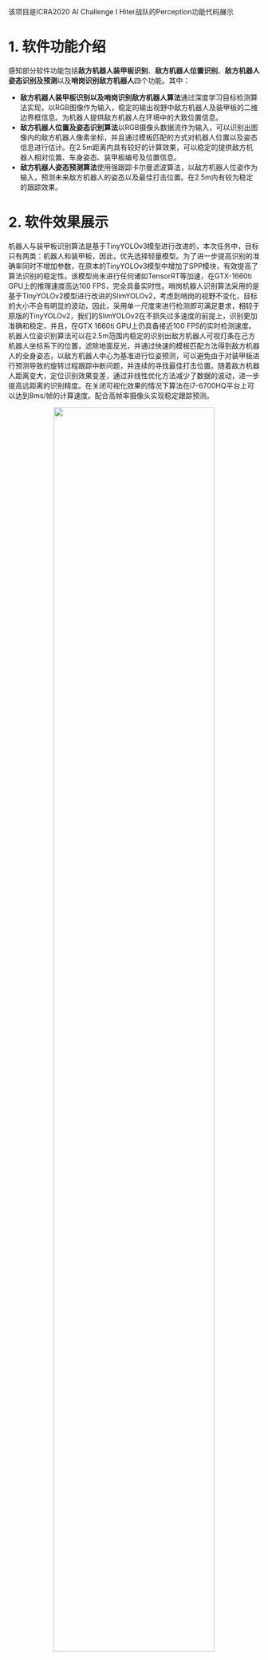 该项目是ICRA2020 AI Challenge I Hiter战队的Perception功能代码展示
# **1. 软件功能介绍**  
感知部分软件功能包括**敌方机器人装甲板识别**、**敌方机器人位置识别**、**敌方机器人姿态识别及预测**以及**哨岗识别敌方机器人**四个功能。其中：
* **敌方机器人装甲板识别以及哨岗识别敌方机器人算法**通过深度学习目标检测算法实现，以RGB图像作为输入，稳定的输出视野中敌方机器人及装甲板的二维边界框信息。为机器人提供敌方机器人在环境中的大致位置信息。  
* **敌方机器人位置及姿态识别算法**以RGB摄像头数据流作为输入，可以识别出图像内的敌方机器人像素坐标，并且通过模板匹配的方式对机器人位置以及姿态信息进行估计。在2.5m距离内具有较好的计算效果，可以稳定的提供敌方机器人相对位置、车身姿态、装甲板编号及位置信息。
* **敌方机器人姿态预测算法**使用强跟踪卡尔曼滤波算法，以敌方机器人位姿作为输入，预测未来敌方机器人的姿态以及最佳打击位置。在2.5m内有较为稳定的跟踪效果。  

# **2. 软件效果展示**  
机器人与装甲板识别算法是基于TinyYOLOv3模型进行改进的，本次任务中，目标只有两类：机器人和装甲板，因此，优先选择轻量模型。为了进一步提高识别的准确率同时不增加参数，在原本的TinyYOLOv3模型中增加了SPP模块，有效提高了算法识别的稳定性。该模型尚未进行任何诸如TensorRT等加速，在GTX-1660ti GPU上的推理速度高达100 FPS，完全具备实时性。哨岗机器人识别算法采用的是基于TinyYOLOv2模型进行改进的SlimYOLOv2，考虑到哨岗的视野不变化，目标的大小不会有明显的波动，因此，采用单一尺度来进行检测即可满足要求，相较于原版的TinyYOLOv2，我们的SlimYOLOv2在不损失过多速度的前提上，识别更加准确和稳定，并且，在GTX 1660ti GPU上仍具备接近100 FPS的实时检测速度。  
机器人位姿识别算法可以在2.5m范围内稳定的识别出敌方机器人可视灯条在己方机器人坐标系下的位置，滤除地面反光，并通过快速的模板匹配方法得到敌方机器人的全身姿态，以敌方机器人中心为基准进行位姿预测，可以避免由于对装甲板进行预测导致的旋转过程跟踪中断问题，并连续的寻找最佳打击位置。随着敌方机器人距离变大，定位识别效果变差，通过非线性优化方法减少了数据的波动，进一步提高远距离的识别精度。在关闭可视化效果的情况下算法在i7-6700HQ平台上可以达到8ms/帧的计算速度。配合高帧率摄像头实现稳定跟踪预测。
<p align="center"><img style="display: block; margin: 0 auto;" src="GIF/哨岗.gif" width="80%" alt="" /></p>   
<p align="center">哨岗目标检测</p>  
<p align="center"><img style="display: block; margin: 0 auto;" src="GIF/目标检测.gif" width="80%" alt="" /></p>   
<p align="center">机器人目标检测</p>  
<p align="center"><img style="display: block; margin: 0 auto;" src="GIF/位姿识别.gif" width="80%" alt="" /></p>   
<p align="center">基于先验信息和模板匹配的位姿识别</p>  
<p align="center"><img style="display: block; margin: 0 auto;" src="GIF/位姿识别2.gif" width="80%" alt="" /></p>  
<p align="center">机器人全身姿态识别及预测</p>  

# **3. 依赖工具，软、硬件环境**
**软件部分：**   
我们在Ubuntu16.04系统上测试运行了软件系统，但是在Ubuntu14.04、Ubuntu18.04等其他平台上应该也可以顺利编译运行。敌方机器人位置识别和姿态识别及预测算法通过C++语言进行编写，在CPU上运行，使用高性能的处理器可以保证算法的运行效果。机器人及装甲板识别和哨岗识别算法通过Python语言进行编写，运行效果对GPU有一定要求。  
**硬件部分：**   
传感器：Dahua A5131CU210 型号摄像头，镜头焦距6mm，摄像头采用全局快门，分辨率1280*1024，帧率 210   
计算平台：Intel i9-9900K + TITAN RTX
### **Armor_Detector程序部分：**  
Armor_Detector程序部分使用C++语言编写。以RGB图像作为输入，计算敌方机器人相对于己方机器人坐标系下的坐标以及预测敌方机器人的运动。
### C++11编译器
代码在C++11环境下编译运行，在其他版本编译器上不能保证编译通过
### OpenCV  
我们使用OpencCV库来进行图像和特征处理。OpenCV的安装和使用指导文件可以参考 http://opencv.org 。 实验使用OpenCV版本为 OpenCV 3.4.4
### Eigen  
我们使用了Eigen库的一些基本线性代数算法。Eigen库的下载安装和基本使用指导可以参考
http://eigen.tuxfamily.org 。 实验使用Eigen版本为 Eigen 3.3.5 
 
### **RobDot程序部分：** 
RobDot程序部分使用python语言编写，用于机器人及哨岗的目标检测。以RGB图像作为输入，输出敌方机器人及装甲板在视野内的二维边界框信息。  
### Anaconda 5.1.0  
Anaconda是一个python环境管理工具，目标检测部分代码环境是通过Anaconda的集成环境搭建的  
### python3.5/3.6  
算法可以在python3.5以及python3.6环境下运行  
### numpy  
numpy是用于维度数组与矩阵运算的python拓展库，根据对应的版本进行选择即可  
### python-opencv  
opencv是图像处理开源软件，用于图像处理  
### Pytorch-gpu >= 1.1.0  
Pytorch-gpu是基于gpu运算的深度学习处理库，用于训练以及运行深度学习模型  
### Tensorborad-1.14.0（选装）  
Tensorborad是用于深度学习过程可视化的软件，如没有训练要求可以选择性安装  

# **4. 编译、安装方式**
克隆代码至本地仓库：
```git clone https://github.com/MengXiangBo/ICRA2020_RM_IHiter_Perception.git Perception```
执行如下代码：
 ```
cd Armor_Detector
mkdir build
cd build
cmake -DCMAKE_BUILD_TYPE=Release ..
make -j4
 ```
代码执行完毕将会在Armor_Detector项目目录的bin文件夹下生成编译文件，下载测试视频后在该路径下运行可执行文件即可测试算法demo  

# **5. 软件使用说明** 
## ***A. 深度学习目标检测算法***   
深度学习目标检测算法用来实现敌方机器人的识别以及哨岗识别，使用python语言编写，算法代码位于RobDet文件夹下。本项目共提供两组模型：

- 部署在机器人平台的检测模型——TinyYOLOv3，该模型是由我们组对Darknet版本的TinyYOLOv3的PyTorch复现，添加了SPP模块。
- 部署在哨岗平台的检测模型——SlimYOLOv2，该模型是由我们组对Darknet版本的YOLOv2的PyTorch复现，并且做了轻量化处理和添加SPP模块。

其中，我们将YOLOv2中的backbone网络——Darknet19替换为由我们自主设计的轻量级网络Darknet_tiny，该网络在ImageNet数据集上进行预训练，在val上获得
top1精度63.5和top5精度85.06。为了提高网络的性能，同时不引入过多的计算量，在detection head部分添加了SPP模块。

## 数据集
本项目的数据集由我们自主采集，使用相机在不同视角、不同距离、不同姿态下采集。训练集共有2400张图片，目前尚未开源数据集。

## 模型
### Backbone 预训练模型
预训练模型请到下面的百度云链接下载：

链接：https://pan.baidu.com/s/1_iqu6YXyk91uMN98wtQrDw 

提取码：9b3i

### 检测模型
已训练好的模型请使用下面的百度云链接下载：

链接：https://pan.baidu.com/s/1o6_Kjv_PrTWCp4wZ_csbCg 

提取码：m2i3

## 训练
假定已有训练集，并且接口合适，则使用下面的命令即可训练，以TinyYOLOv3为例：

```Shell
python train.py -v tiny_yolo_v3 -hr --cuda --num_workers 8
```

其中，-hr参数用于载入在ImageNet上经过448分辨率图像finetune的高清模型；--cuda参数用于调用GPU；--num_workers参数用于设置PyTorch中的dataloader中的
线程数。

另外，本项目支持多尺度训练，例如：

```Shell
python train.py -v tiny_yolo_v3 -hr --cuda -ms --num_workers 0
```

调用-ms参数即可，由于本项目存在尚未解决的问题，调用多尺度训练时，需要将num_workers设为0，从而只调用主线程来进行训练，训练速度会变慢。

## 测试
测试代码请查看```demo.py```，其中，我们支持三种测试模型：
- 调用摄像头，对应命令行参数   --mode camera
- 使用静态图像，对应命令行参数 --mode image
- 使用离线视频，对应命令行参数 --mode video

以TinyYOLOv3为例：

```Shell
python demo.py -v tiny_yolo_v3 --cuda --mode --path_to_img [请输入您的路径] --trained_model [请输入您的保存模型的路径]
```

测试时，默认图像大小为 640x640，可视化阈值为0.2

## 其他
更多的配置参数，如训练次数，anchor box尺寸等，可打开```data/config.py```文件自行查看。  

## ***B. 机器人位姿识别及位姿预测算法***  
机器人位姿识别及位姿预测算法以摄像头为传感器，实现视野内敌方机器人的位姿参数化识别以及预测敌方机器人在下一时刻的状态。算法使用C++语言编写，位于Armor_Detector文件夹下。测试算法demo使用了特定的曝光时间及图像设置，并且在固定的相机外参下运行，算法的测试demo视频可以从提供的百度云链接提取并放置在Armor_Detector目录下的video文件夹下。

链接：https://pan.baidu.com/s/1DQnMjTkkXw_xls0mx9HKhQ 

提取码：gfhf

程序编译完成并且在指定位置设置完测试视频即可在bin文件夹下运行
```
./Armor_Detector
```
测试代码的运行效果，代码的运行速度和是否显示测试视频以及编译模式有关。

# **6. 文件目录结构及文件用途说明**   
 ```
.
├── Armor_Detector
│   ├── bin // 保存生成的可执行文件
│   ├── lib // 保存库文件
│   ├── output // 机器人位置输出文件
│   ├── SIGN // 装甲板模板
│   ├── video // 测试用视频
│   ├── armor_detect.cpp // armor_detect类实现
│   ├── armor_detect.h // 外部调用时的程序接口
│   ├── camera.cpp // camera类实现
│   ├── camera.h // 存储相机内参、坐标变换相关函数实现
│   ├── CMakeLists.txt
│   ├── enemy.cpp // enemy类实现
│   ├── enemy.h // 存储敌方机器人基本信息
│   ├── lightbar.cpp // lightbar类实现
│   ├── lightbar.h // 存储装甲板灯条的位置信息，以及灯条识别及位置计算相关函数
│   ├── main.cpp // demo主函数实现
│   ├── optimize.cpp // optimize类实现
│   ├── optimize.h // 非线性优化相关函数实现，通过计算出的灯条位置，优化机器人姿态
│   ├── predict.cpp // predict类实现
│   └── predict.h // 强跟踪卡尔曼滤波的实现
├── RobDet
│   ├── backbone
│   │   ├── darknet.py // backbone网络结构代码
│   │   ├── __init__.py
│   │   └── weights // 预训练模型
│   ├── data
│   │   ├── config.py // 参数配置文件
│   │   ├── demo // 存储一些demo的图片
│   │   ├── __init__.py
│   │   └── rm.py // 读取训练和测试使用数据的代码
│   ├── models
│   │   ├── slim_yolo_v2.py // 模型文件
│   │   └── tiny_yolo_v3.py // 模型文件
│   ├── utils
│   │   ├── augmentations.py // 数据增强代码
│   │   ├── com_paras_flops.py
│   │   ├── __init__.py
│   │   └── modules.py // 神经网络模块代码
│   ├── weights
│   │   └── rm
│   ├── tools.py // 损失函数、制作label、计算loss等代码
│   ├── train.py // 训练代码
│   ├── demo.py // demo代码
│   └── generate_ab_kmeans.py // kmeans获取anchor_box代码
├── GIF
├── PIC
├── LICENSE // 开源协议
└── Readme.md // 说明文件
```  

# **7. 原理介绍与理论支持分析**   
## 1. 机器人与装甲板识别及哨岗识别  
&emsp;&emsp;为实现自动识别视野中敌方机器人与装甲板，本方案中使用基于深度学习的目标检测算法。现有的目标检测算法，诸如Faster-RCNN、SSD、YOLO等先进的检测算法模型，已在公开数据集PASCAL VOC与MSCOCO上均表现出了优异的性能和识别精度，但是这些算法模型过大，依托于TITAN X这一类的高性能、高成本的GPU来保证目标检测的实时性。考虑到比赛中所使用的AI机器人无法承载高性能GPU及其相关硬件配置，不能为以上的模型提供足够的算力支持，我们队伍改进YOLO-v1算法，将其轻量化，使其能够在较低性能的GTX-1060-modile GPU上具有40+FPS的快速检测能力。
&emsp;&emsp;目标检测网络从功能上，可以分为两部分：主干网络（Backbone）和检测网络（Detection head）。前者负责从输入图像中提取感兴趣的目标特征，后者利用这些特征进行检测，识别出目标的类别并定位。主干网络这一部分，本方案使用轻量网络ResNet-18，其网络结构如图一所示。ResNet-18包含的参数量为11.69M，浮点计算量为1.58GFLOPs，其较少的参数量和计算量，适用于低性能GPU。  
<p align="center"><img style="display: block; margin: 0 auto;" src="PIC/resnet18网络结构.png" width="100%" alt="" /></p>  
<p align="center">图7-1 ResNet-18网络结构</p>  
&emsp;&emsp;检测网络中，本方案使用简单的网络结构，如图二所示，图中展示的Block模块由一层1×1的reduction卷积层接3×3卷积层构成。这样简易的结构既能增加网络结构的深度，同时还不会带来过多的参数和计算量，有助于将模型部署在低性能GPU上。  
<p align="center"><img style="display: block; margin: 0 auto;" src="PIC/block结构.png" width="25%" alt="" /></p>  
<p align="center">图7-2 Block结构</p>  
&emsp;&emsp;结合以上两部分，便可以搭建本方案中所使用的目标检测网络RobDet，其整体结构如图三所示。给定输入图片，主干网络首先在图像中提取特征。这里，为了加快网络的收敛速度，本方案使用ResNet-18在ImageNet上已经预训练好的模型，将其加载到主干网络中。主干网路在提取出特征后，输出特征图，并由后续的检测网络实现对视野中的机器人及其装甲板的识别和定位。  
<p align="center"><img style="display: block; margin: 0 auto;" src="PIC/RobDet.png" width="80%" alt="" /></p>  
<p align="center">图7-3 Block结构</p>  
&emsp;&emsp;为了完成此目标，本方案中采用dahua-A5131CU210单目相机采集机器人及其装甲板的训练集图像。共采集不同角度和距离下的机器人图片1784张，部分结果如图四所示。训练模型所需的实验设备为Intel i9-9940CPU和一块TITAN RTX显卡。训练中，batch大小设置为64，初始学习率为0.001，训练90个epoch，每30个epoch，学习率降低10%。训练过程中的损失函数曲线在图四中给出。  
<p align="center"><img style="display: block; margin: 0 auto;" src="PIC/训练曲线.png" width="80%" alt="" /></p>  
<p align="center">图7-4 训练曲线 左图：类别识别损失函数曲线 右图：定位损失函数曲线</p>   
<p align="center"><img style="display: block; margin: 0 auto;" src="PIC/识别效果.png" width="80%" alt="" /></p>  
<p align="center">图7-5 部分RobDet检测结果的可视化</p>  
<p align="center"><img style="display: block; margin: 0 auto;" src="PIC/哨岗.png" width="100%" alt="" />  
<p align="center">图7-6 哨岗识别效果</p>  

## 2. 机器人位置识别与姿态估计  
&emsp;&emsp;首先对单个灯条位置识别来分别测算机器人各个部分位置。适当降低相机曝光度，对输入图像二值化、腐蚀、膨胀、滤波、寻找轮廓、根据条件筛选轮廓、计算二阶中心矩得到多个灯条在图像坐标系下中心位置。结果如图7-7所示：
<p align="center"><img style="display: block; margin: 0 auto;" src="PIC/装甲板识别.png" width="70%" alt="" /></p>  
<p align="center">图7-7 装甲板识别效果</p>  
&emsp;&emsp;单个灯条位置的计算方式如图2所示。通过机器人的先验信息可以得到参数h，通过灯条图像坐标可以计算得到θ和β。这样就可以计算得到灯条距机器人距离r和d，并由r、d、θ、β计算得到灯条坐标。
<p align="center"><img style="display: block; margin: 0 auto;" src="PIC/相机-灯条位置关系.png" width="70%" alt="" /></p>  
<p align="center">图7-8 相机-灯条位置关系</p>  
&emsp;&emsp;通过三个毗邻的灯条可以确定一个装甲板，通过一个装甲板可以得到四个机器人先验位姿以及两个机器人先验中心。如图7-9所示：   
<p align="center"><img style="display: block; margin: 0 auto;" src="PIC/装甲板布置.png" width="100%" alt="" /></p>  
<p align="center">图7-9 机器人姿态假设</p>  
&emsp;&emsp;在不考虑机器人底盘正方向的前提下，四个机器人先验位姿共有两个机器人底盘朝向假设。分别对这两种机器人底盘朝向假设进行验证，就可以将机器人先验位姿假设由四种减少至两种。剩余的两种位姿假设会产生两种尾部灯条姿态，在分别对两种尾部灯条姿态进行验证就可以唯一确定机器人姿态。
计算机器人位姿的具体步骤为： 

***1）*** 首先通过机器人装甲板两侧灯条的中心距先验信息以及灯条位置的不确定椭圆，使用LM非线性优化方法优化机器人灯条位置，如图4-a所示。  

<p align="center">
  <br>
  <img style="display: block; margin: 0 auto;" src="https://latex.codecogs.com/gif.latex?Error1%20%3D%20%5Csum%20%5Climits_i%5E%7Bn%20-%201%7D%20%7B%5Cleft%28%20%7Bgroundtrut%7Bh_%7Bdist%5Cleft%5B%20i%20%5Cright%5D%7D%7D%20-%20dist%5Cleft%28%20%7Bpoint%5Cleft%5B%20i%20%5Cright%5D%2Cpoint%5Cleft%5B%20%7Bi%20&plus;%201%7D%20%5Cright%5D%7D%20%5Cright%29%7D%20%5Cright%29%5E2%7D" />
</p>  

$$Error1 = \sum \limits_i^{n - 1} {\left( {groundtrut{h_{dist\left[ i \right]}} - dist\left( {point\left[ i \right],point\left[ {i + 1} \right]} \right)} \right)^2}$$  
&emsp;&emsp;$Error1$![img](https://latex.codecogs.com/gif.latex?Error1)用来保证灯条位置间满足距离约束。  

<p align="center">
  <br>
  <img style="display: block; margin: 0 auto;" src="https://latex.codecogs.com/gif.latex?Error2%20%3D%20%5Csum%20%5Climits_i%5En%20%5Cleft%28%20%7Bdist%7B%7B%5Cleft%28%20%7Bpoint%5Cleft%5B%20i%20%5Cright%5D%2Cpoint%5Cleft%5B%20%7Bi%20-%201%7D%20%5Cright%5D%7D%20%5Cright%29%7D%5ET%7D%7B%5CSigma%20%5E%7B%20-%201%7D%7Ddist%5Cleft%28%20%7Bpoint%5Cleft%5B%20i%20%5Cright%5D%2Cpoint%5Cleft%5B%20%7Bi%20-%201%7D%20%5Cright%5D%7D%20%5Cright%29%7D%20%5Cright%29" />
</p>  

$$Error2 = \sum \limits_i^n \left( {dist{{\left( {point\left[ i \right],point\left[ {i - 1} \right]} \right)}^T}{\Sigma ^{ - 1}}dist\left( {point\left[ i \right],point\left[ {i - 1} \right]} \right)} \right)$$  
$Error2$![img](https://latex.codecogs.com/gif.latex?Error2)马氏距离用来权衡灯条优化后的位置偏离原始坐标的概率惩罚。 

<p align="center">
  <br>
  <img style="display: block; margin: 0 auto;" src="https://latex.codecogs.com/gif.latex?Error%20%3D%20Error1%20&plus;%20Error2" />
</p>  

$$Error = Error1 + Error2$$   
***2）*** 将两种底盘假设下的麦克纳姆轮位置投影至图像坐标系生成boundingbox，在boundingbox附近图像区域内和数据集进行模板匹配。以两种假设下的概率最高者为作为机器人姿态。在以该姿态为基础将灯条先验位置投影至图像坐标系，进行剩余两种姿态的检测。过程如图所示，图像含义为，当前观测到的装甲板是前向或后向装甲板，和灯条检测结合，估计出机器人尾部位姿如图4-b所示。  
<p align="center"><img style="display: block; margin: 0 auto;" src="PIC/姿态识别.png" width="65%" alt="" /></p>  
<p align="center">图7-10 机器人姿态识别</p>  
&emsp;&emsp;通过以上两个步骤即可在2.5m范围内稳定的估计出敌方机器人在当前机器人坐标系下的位置和姿态。进而为敌方机器人姿态预测提供依据。  

### 3. 机器人姿态预测  
&emsp;&emsp;将机器人运动描述为平面内的无约束运动形式。首先通过机器人位姿估计算法计算敌方机器人相对于己方机器人的运动。Demo敌方机器人的x，y坐标随时间变化曲线如图7-11所示，在2.5m范围内机器人的位姿状态估计十分平滑，随着机器人间距离的加大，姿态估计效果出现越来越大的噪音。  
<p align="center"><img style="display: block; margin: 0 auto;" src="PIC/坐标变化.png" width="65%" alt="" /></p>   
<p align="center">图7-11 位姿变化</p>  
&emsp;&emsp;中对x，y，theta三个部分进行分别预测，由于预测时间会随着敌方机器人距己方机器人距离远近而发生变化，机器人位置较远的时候观测方差较大，且由于机器人姿态估计的不稳定性，很容易出现尖峰噪点。机器人坐标随时间的局部变化关系如图7-12所示，黑色线表示计算得到的坐标，红色线表示最近5帧的平均值，用av5表示，蓝色线表示最近15帧的平均值，用av15表示。平均值有较好的轨迹平滑效果，这里使用av5作为预测值，可以在迟滞较小的情况下获得比较平滑的坐标曲线，始预测过程更加准确。  
<p align="center"><img style="display: block; margin: 0 auto;" src="PIC/迟滞.png" width="80%" alt="" /></p>  
<p align="center">图7-12 局部位姿变化</p>  
&emsp;&emsp;使用基于Kalman Fliter改进的强跟踪滤波器进行敌方运动的预测。因为比赛时的机器人属于高机动目标，且我们认为装甲运动为时间相关模型，测量噪声为高斯白噪声，所以我们采用了Singer模型作为运动模型。  

&emsp;&emsp;Singer模型假设目标的机动加速度a(t)服从零均值的一阶时间相关过程，其自相关函数为  

<p align="center">
  <br>
  <img style="display: block; margin: 0 auto;" src="https://latex.codecogs.com/gif.latex?%7BR_a%7D%28f%29%20%3D%20E%5Ba%28t%29a%28t%20&plus;%20f%29%5D%20%3D%20e_a%5E2%7Be%5E%7B%20-%20%5Calpha%20%7Cf%7C%7D%7D%28%5Calpha%20%5Cge%200%29" />
</p>  

$${R_a}(f) = E[a(t)a(t + f)] = e_a^2{e^{ - \alpha |f|}}(\alpha  \ge 0)$$
&emsp;&emsp;其中，$𝑒_𝑎^2![img](https://latex.codecogs.com/gif.latex?e_%5Calpha%5E2)为机动加速度方差，α![img](https://latex.codecogs.com/gif.latex?%5Calpha)为机动时间常数fm的倒数，即机动频率，通常取经验值。对时间自相关函数应用Wiener-Kolmogorov白化后，机动加速度可以用输入为白噪声的一阶时间相关模型来表示，即  

<p align="center">
  <br>
  <img style="display: block; margin: 0 auto;" src="https://latex.codecogs.com/gif.latex?a%28t%29%20%3D%20-%20%5Calpha%20a%28t%29%20&plus;%20w%28t%29" />
</p>  

$$a(t) =  - \alpha a(t) + w(t) $$  
&emsp;&emsp;其中w(t)是零均值白噪声，方差为2α𝑒𝑎2![img](https://latex.codecogs.com/gif.latex?2ae%5E%7B%5Calpha%20%5E2%7D)，由此可以得到连续时间系统下该模型的状态微分方程为  

<p align="center">
  <br>
  <img style="display: block; margin: 0 auto;" src="https://latex.codecogs.com/gif.latex?%5Cbegin%7Bbmatrix%7D%5Cdot%20x%28t%29%20%5C%5C%20%5Cddot%20x%28t%29%5C%5C%20%5Cdot%7B%5Cddot%20x%7D%28t%29%20%5Cend%7Bbmatrix%7D%20%3D%20%5Cbegin%7Bbmatrix%7D%5C%200%261%260%20%5C%5C%200%260%261%20%5C%5C%200%260%26-a%20%5Cend%7Bbmatrix%7D%5Cbegin%7Bbmatrix%7D%5C%20x%28t%29%20%5C%5C%20%5Cdot%20x%28t%29%20%5C%5C%20%5Cddot%20x%28t%29%20%5Cend%7Bbmatrix%7D%20&plus;%20%5Cbegin%7Bbmatrix%7D%5C%200%20%5C%5C%200%20%5C%5C%201%20%5Cend%7Bbmatrix%7Dw%28t%29" />
</p>  

$$\begin{bmatrix}\dot x(t) \\ \ddot x(t)\\ \dot{\ddot x}(t) \end{bmatrix} = \begin{bmatrix}\ 0&1&0 \\ 0&0&1 \\ 0&0&-a \end{bmatrix}\begin{bmatrix}\ x(t) \\ \dot x(t) \\ \ddot x(t) \end{bmatrix} + \begin{bmatrix}\ 0 \\ 0 \\ 1 \end{bmatrix}w(t)$$
&emsp;&emsp;离散形式为：  

<p align="center">
  <br>
  <img style="display: block; margin: 0 auto;" src="https://latex.codecogs.com/gif.latex?x%28k&plus;1%29%3DF%5Cast%20x%28k%29%3D%5Cbegin%7Bbmatrix%7D1%26T%26%28%5Calpha%20T-1&plus;e%5E%7B-%5Calpha%20T%7D%29/%5Calpha%20%5E2%20%5C%5C%200%261%26%281-e%5E%7B-%5Calpha%20T%7D%29/%5Calpha%20%5C%5C%200%260%26e%5E%7B-%5Calpha%20T%7D%20%5Cend%7Bbmatrix%7D%5Cbegin%7Bbmatrix%7D%5C%20x%28t%29%20%5C%5C%20%5Cdot%20x%28t%29%5C%5C%20%5Cddot%20x%28t%29%20%5Cend%7Bbmatrix%7D" />
</p>  

$$x(k+1)=F\ast x(k)=\begin{bmatrix}1&T&(\alpha T-1+e^{-\alpha T})/\alpha ^2 \\ 0&1&(1-e^{-\alpha T})/\alpha \\ 0&0&e^{-\alpha T} \end{bmatrix}\begin{bmatrix}\ x(t) \\ \dot x(t)\\ \ddot x(t) \end{bmatrix}$$
&emsp;&emsp;观测矩阵为：  

<p align="center">
  <br>
  <img style="display: block; margin: 0 auto;" src="https://latex.codecogs.com/gif.latex?Z%28k&plus;1%29%3DH%28k%29X%28k&plus;1%7Ck%29%3D%5Cbegin%7Bbmatrix%7D1%260%260%20%5Cend%7Bbmatrix%7D%5Cbegin%7Bbmatrix%7D%20x%28t%29%20%5C%5C%20%5Cdot%20x%28t%29%5C%5C%20%5Cddot%20x%28t%29%20%5Cend%7Bbmatrix%7D" />
</p>  

$$Z(k+1)=H(k)X(k+1|k)=\begin{bmatrix}1&0&0 \end{bmatrix}\begin{bmatrix} x(t) \\ \dot x(t)\\ \ddot x(t) \end{bmatrix}$$
&emsp;&emsp;为了使滤波器适用于高机动情况，需要修改卡尔曼增益，利用预报残差的增大，使得下列公式成立，残差序列仍然保持正交，就可以实现滤波器对实际系统状态的跟踪：  

<p align="center">
  <br>
  <img style="display: block; margin: 0 auto;" src="https://latex.codecogs.com/gif.latex?E%5B%5Cgamma%20%28k&plus;1&plus;j%29%5Cgamma%20%5ET%20%28k&plus;1&plus;j%29%5D%3D0%3B%5Cspace%5Cspace%20k%3D0%2C1%2C2...%3Bj%3D0%2C1%2C2..." />
</p>  

$$E[\gamma (k+1+j)\gamma ^T (k+1+j)]=0 \space\space k=0,1,2...;j=0,1,2...$$
&emsp;&emsp;引入时变渐消因子𝜆(𝑘+1) ![img](https://latex.codecogs.com/gif.latex?%5Clambda%20%28k&plus;1%29)，遗忘因子𝛽![img](https://latex.codecogs.com/gif.latex?%5Cbeta)，以及弱化因子 𝜌![img](https://latex.codecogs.com/gif.latex?%5Crho)，构成新的强跟踪滤波器：  
<p align="center"><img style="display: block; margin: 0 auto;" src="PIC/流程.png" width="100%" alt="" /></p>  
<p align="center">图7-13 强跟踪卡尔曼滤波算法流程</p>  
使用强跟踪卡尔曼滤波器对机器人x，y，theta三个参数进行预测跟踪，计算得到最佳打击位置。  

# **8. 数据流图及软件框图**  
<p align="center"><img style="display: block; margin: 0 auto;" src="PIC/软件框图.png" width="30%" alt="" /></p>  
<p align="center">图8-1 软件框图</p>  
<p align="center"><img style="display: block; margin: 0 auto;" src="PIC/总框图.png" width="80%" alt="" /></p>  
<p align="center">图8-2 总数据流框图</p>  